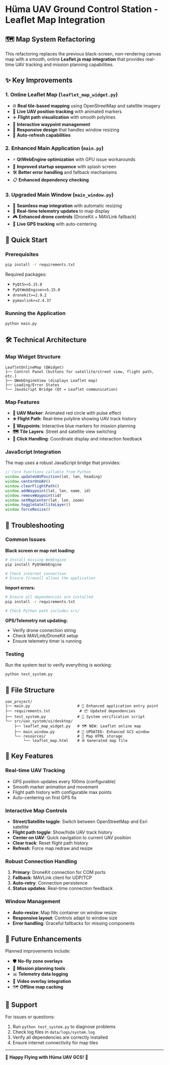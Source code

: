 # Hüma UAV Ground Control Station - Leaflet Map Integration

## 🗺️ Map System Refactoring

This refactoring replaces the previous black-screen, non-rendering canvas map with a smooth, online **Leaflet.js map integration** that provides real-time UAV tracking and mission planning capabilities.

## ✨ Key Improvements

### 1. **Online Leaflet Map (`leaflet_map_widget.py`)**
- 🌐 **Real tile-based mapping** using OpenStreetMap and satellite imagery
- 📍 **Live UAV position tracking** with animated markers
- ✈️ **Flight path visualization** with smooth polylines
- 🎯 **Interactive waypoint management**
- 📱 **Responsive design** that handles window resizing
- 🔄 **Auto-refresh capabilities**

### 2. **Enhanced Main Application (`main.py`)**
- ⚡ **QtWebEngine optimization** with GPU issue workarounds
- 🚀 **Improved startup sequence** with splash screen
- 🛠️ **Better error handling** and fallback mechanisms
- 📋 **Enhanced dependency checking**

### 3. **Upgraded Main Window (`main_window.py`)**
- 🔗 **Seamless map integration** with automatic resizing
- 📡 **Real-time telemetry updates** to map display
- 🎮 **Enhanced drone controls** (DroneKit + MAVLink fallback)
- 🔄 **Live GPS tracking** with auto-centering

## 🚀 Quick Start

### Prerequisites
```bash
pip install -r requirements.txt
```

Required packages:
- `PyQt5>=5.15.0`
- `PyQtWebEngine>=5.15.0`
- `dronekit>=2.9.2`
- `pymavlink>=2.4.37`

### Running the Application
```bash
python main.py
```

## 🛠️ Technical Architecture

### Map Widget Structure
```
LeafletOnlineMap (QWidget)
├── Control Panel (buttons for satellite/street view, flight path, etc.)
├── QWebEngineView (displays Leaflet map)
├── Loading/Error States
└── JavaScript Bridge (Qt ↔ Leaflet communication)
```

### Map Features
- **📍 UAV Marker**: Animated red circle with pulse effect
- **✈️ Flight Path**: Real-time polyline showing UAV track history
- **📌 Waypoints**: Interactive blue markers for mission planning
- **🗺️ Tile Layers**: Street and satellite view switching
- **🎯 Click Handling**: Coordinate display and interaction feedback

### JavaScript Integration
The map uses a robust JavaScript bridge that provides:
```javascript
// Core functions callable from Python
window.updateUAVPosition(lat, lon, heading)
window.centerOnUAV()
window.clearFlightPath()
window.addWaypoint(lat, lon, name, id)
window.removeWaypoint(id)
window.setMapCenter(lat, lon, zoom)
window.toggleSatelliteLayer()
window.forceResize()
```

## 🔧 Troubleshooting

### Common Issues

**Black screen or map not loading:**
```bash
# Install missing WebEngine
pip install PyQtWebEngine

# Check internet connection
# Ensure firewall allows the application
```

**Import errors:**
```bash
# Ensure all dependencies are installed
pip install -r requirements.txt

# Check Python path includes src/
```

**GPS/Telemetry not updating:**
- Verify drone connection string
- Check MAVLink/DroneKit setup
- Ensure telemetry timer is running

### Testing
Run the system test to verify everything is working:
```bash
python test_system.py
```

## 📁 File Structure
```
uav_project/
├── main.py                     # 🚀 Enhanced application entry point
├── requirements.txt             # 📦 Updated dependencies  
├── test_system.py              # 🧪 System verification script
└── src/uav_system/ui/desktop/
    ├── leaflet_map_widget.py   # 🗺️ NEW: Leaflet online map
    ├── main_window.py          # 🔄 UPDATED: Enhanced GCS window
    └── resources/              # 📁 Map HTML storage
        └── leaflet_map.html    # 🌐 Generated map file
```

## 🌟 Key Features

### Real-time UAV Tracking
- GPS position updates every 100ms (configurable)
- Smooth marker animation and movement
- Flight path history with configurable max points
- Auto-centering on first GPS fix

### Interactive Map Controls
- **Street/Satellite toggle**: Switch between OpenStreetMap and Esri satellite
- **Flight path toggle**: Show/hide UAV track history
- **Center on UAV**: Quick navigation to current UAV position
- **Clear track**: Reset flight path history
- **Refresh**: Force map redraw and resize

### Robust Connection Handling
1. **Primary**: DroneKit connection for COM ports
2. **Fallback**: MAVLink client for UDP/TCP
3. **Auto-retry**: Connection persistence
4. **Status updates**: Real-time connection feedback

### Window Management
- **Auto-resize**: Map fills container on window resize
- **Responsive layout**: Controls adapt to window size
- **Error handling**: Graceful fallbacks for missing components

## 🔮 Future Enhancements

Planned improvements include:
- 🛡️ **No-fly zone overlays**
- 📐 **Mission planning tools**
- 📊 **Telemetry data logging**
- 🎥 **Video overlay integration**
- 🗺️ **Offline map caching**

## 💬 Support

For issues or questions:
1. Run `python test_system.py` to diagnose problems
2. Check log files in `data/logs/system.log`
3. Verify all dependencies are correctly installed
4. Ensure internet connectivity for map tiles

---
🚁 **Happy Flying with Hüma UAV GCS!** 🚁
